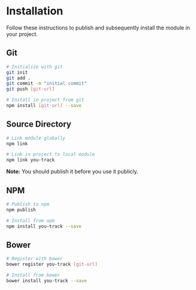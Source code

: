 # Installation

Follow these instructions to publish and subsequently install the module in your project.

## Git

```bash
# Initialize with git
git init
git add .
git commit -m "initial commit"
git push [git-url]

# Install in project from git
npm install [git-url] --save
```

## Source Directory

```bash
# Link module globally
npm link

# Link in project to local module
npm link you-track
```

**Note:** You should publish it before you use it publicly.

## NPM

```bash
# Publish to npm
npm publish

# Install from npm
npm install you-track --save
```

## Bower

```bash
# Register with bower
bower register you-track [git-url]

# Install from bower
bower install you-track --save
```
